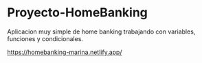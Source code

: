 # Proyecto-HomeBanking
Aplicacion muy simple de home banking trabajando con variables, funciones y condicionales.

https://homebanking-marina.netlify.app/
